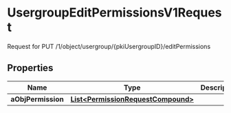 

# UsergroupEditPermissionsV1Request

Request for PUT /1/object/usergroup/{pkiUsergroupID}/editPermissions

## Properties

| Name | Type | Description | Notes |
|------------ | ------------- | ------------- | -------------|
|**aObjPermission** | [**List&lt;PermissionRequestCompound&gt;**](PermissionRequestCompound.md) |  |  |



